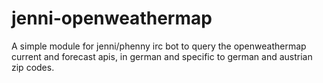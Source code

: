 # jenni-openweathermap
A simple module for jenni/phenny irc bot to query the openweathermap current and forecast apis, in german and specific to german and austrian zip codes.
